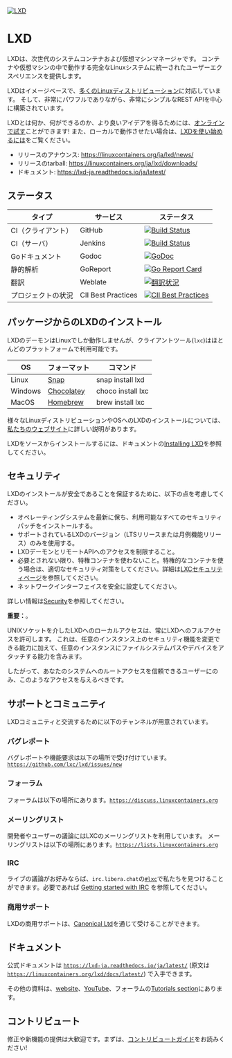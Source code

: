 [![LXD](https://linuxcontainers.org/static/img/containers.png)](https://linuxcontainers.org/ja/lxd/)

<!-- Include start LXD intro -->
# LXD
LXDは、次世代のシステムコンテナおよび仮想マシンマネージャです。
コンテナや仮想マシンの中で動作する完全なLinuxシステムに統一されたユーザーエクスペリエンスを提供します。

LXDはイメージベースで、[多くのLinuxディストリビューション](https://images.linuxcontainers.org)に対応しています。
そして、非常にパワフルでありながら、非常にシンプルなREST APIを中心に構築されています。

LXDとは何か、何ができるのか、より良いアイデアを得るためには、[オンラインで試す](https://linuxcontainers.org/ja/lxd/try-it/)ことができます!
また、ローカルで動作させたい場合は、[LXDを使い始めるには](https://linuxcontainers.org/ja/lxd/getting-started-cli/)をご覧ください。

- リリースのアナウンス: <https://linuxcontainers.org/ja/lxd/news/>
- リリースのtarball: <https://linuxcontainers.org/ja/lxd/downloads/>
- ドキュメント: <https://lxd-ja.readthedocs.io/ja/latest/>

<!-- Include end LXD intro -->

## ステータス
タイプ             | サービス           | ステータス
---                | ---                | ---
CI（クライアント） | GitHub             | [![Build Status](https://github.com/lxc/lxd/workflows/Client%20build%20and%20unit%20tests/badge.svg)](https://github.com/lxc/lxd/actions)
CI（サーバ）       | Jenkins            | [![Build Status](https://jenkins.linuxcontainers.org/job/lxd-github-commit/badge/icon)](https://jenkins.linuxcontainers.org/job/lxd-github-commit/)
Goドキュメント     | Godoc              | [![GoDoc](https://godoc.org/github.com/lxc/lxd/client?status.svg)](https://godoc.org/github.com/lxc/lxd/client)
静的解析           | GoReport           | [![Go Report Card](https://goreportcard.com/badge/github.com/lxc/lxd)](https://goreportcard.com/report/github.com/lxc/lxd)
翻訳               | Weblate            | [![翻訳状況](https://hosted.weblate.org/widgets/linux-containers/-/svg-badge.svg)](https://hosted.weblate.org/projects/linux-containers/lxd/)
プロジェクトの状況 | CII Best Practices | [![CII Best Practices](https://bestpractices.coreinfrastructure.org/projects/1086/badge)](https://bestpractices.coreinfrastructure.org/projects/1086)

<!-- Include start installing -->

## パッケージからのLXDのインストール
LXDのデーモンはLinuxでしか動作しませんが、クライアントツール(`lxc`)はほとんどのプラットフォームで利用可能です。

OS      | フォーマット                                      |コマンド
---     | ---                                               | ---
Linux   | [Snap](https://snapcraft.io/lxd)                  | snap install lxd
Windows | [Chocolatey](https://chocolatey.org/packages/lxc) | choco install lxc
MacOS   | [Homebrew](https://formulae.brew.sh/formula/lxc)  | brew install lxc

様々なLinuxディストリビューションやOSへのLXDのインストールについては、[私たちのウェブサイト](https://linuxcontainers.org/ja/lxd/getting-started-cli/)に詳しい説明があります。
<!-- Include end installing -->

LXDをソースからインストールするには、ドキュメントの[Installing LXD](doc/installing.md)を参照してください。

## セキュリティ

<!-- Include start security -->

LXDのインストールが安全であることを保証するために、以下の点を考慮してください。

- オペレーティングシステムを最新に保ち、利用可能なすべてのセキュリティパッチをインストールする。
- サポートされているLXDのバージョン（LTSリリースまたは月例機能リリース）のみを使用する。
- LXDデーモンとリモートAPIへのアクセスを制限すること。
- 必要とされない限り、特権コンテナを使わないこと。特権的なコンテナを使う場合は、適切なセキュリティ対策をしてください。詳細は[LXCセキュリティページ](https://linuxcontainers.org/ja/lxc/security/)を参照してください。
- ネットワークインターフェイスを安全に設定してください。
<!-- Include end security -->

詳しい情報は[Security](doc/security.md)を参照してください。

**重要：**。
<!-- Include start security note -->
UNIXソケットを介したLXDへのローカルアクセスは、常にLXDへのフルアクセスを許可します。
これは、任意のインスタンス上のセキュリティ機能を変更できる能力に加えて、任意のインスタンスにファイルシステムパスやデバイスをアタッチする能力を含みます。

したがって、あなたのシステムへのルートアクセスを信頼できるユーザーにのみ、このようなアクセスを与えるべきです。
<!-- Include end security note -->
<!-- Include start support -->

## サポートとコミュニティ

LXDコミュニティと交流するために以下のチャンネルが用意されています。

### バグレポート
バグレポートや機能要求は以下の場所で受け付けています。[`https://github.com/lxc/lxd/issues/new`](https://github.com/lxc/lxd/issues/new)

### フォーラム
フォーラムは以下の場所にあります。[`https://discuss.linuxcontainers.org`](https://discuss.linuxcontainers.org)

### メーリングリスト
開発者やユーザーの議論にはLXCのメーリングリストを利用しています。
メーリングリストは以下の場所にあります。[`https://lists.linuxcontainers.org`](https://lists.linuxcontainers.org)

### IRC
ライブの議論がお好みならば、`irc.libera.chat`の[`#lxc`](https://kiwiirc.com/client/irc.libera.chat/#lxc)で私たちを見つけることができます。必要であれば [Getting started with IRC](https://discuss.linuxcontainers.org/t/getting-started-with-irc/11920) を参照してください。

### 商用サポート

LXDの商用サポートは、[Canonical Ltd](https://www.canonical.com)を通じて受けることができます。

## ドキュメント
公式ドキュメントは [`https://lxd-ja.readthedocs.io/ja/latest/`](https://lxd-ja.readthedocs.io/ja/latest/) (原文は [`https://linuxcontainers.org/lxd/docs/latest/`](https://linuxcontainers.org/lxd/docs/latest/)) で入手できます。

その他の資料は、[website](https://linuxcontainers.org/lxd/articles)、[YouTube](https://www.youtube.com/channel/UCuP6xPt0WTeZu32CkQPpbvA)、フォーラムの[Tutorials section](https://discuss.linuxcontainers.org/c/tutorials/)にあります。

<!-- Include end support -->

## コントリビュート
修正や新機能の提供は大歓迎です。まずは、[コントリビュートガイド](CONTRIBUTING.md)をお読みください!
